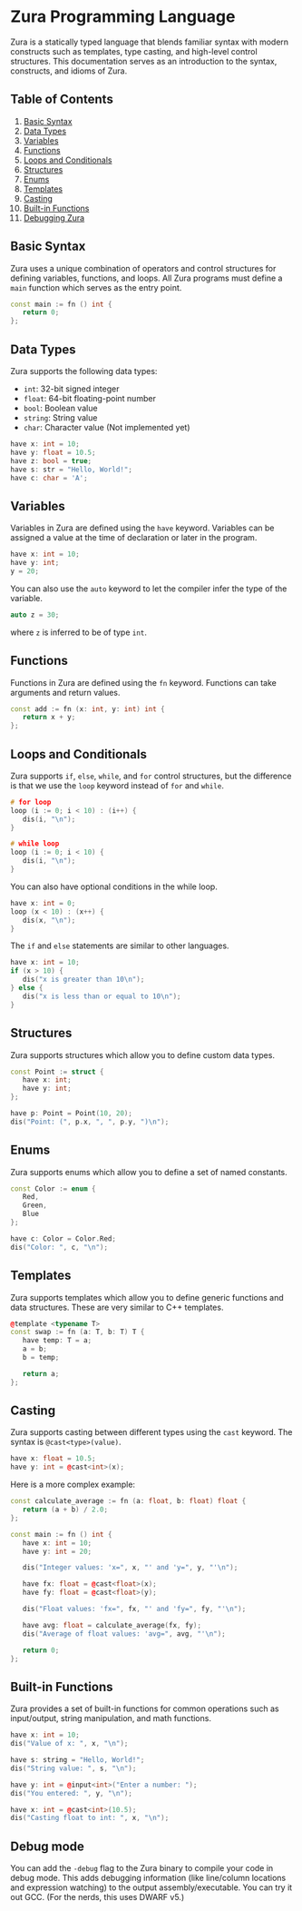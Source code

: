 # Zura Programming Language

Zura is a statically typed language that blends familiar syntax with modern constructs such as templates, type casting, and high-level control structures. This documentation serves as an introduction to the syntax, constructs, and idioms of Zura.

## Table of Contents

1. [Basic Syntax](#basic-syntax)
2. [Data Types](#data-types)
3. [Variables](#variables)
4. [Functions](#functions)
5. [Loops and Conditionals](#loops-and-conditionals)
6. [Structures](#structures)
7. [Enums](#enums)
8. [Templates](#templates)
9. [Casting](#casting)
10. [Built-in Functions](#built-in-functions)
11. [Debugging Zura](#debug-mode)
<!-- 12. [Pointers](#pointer) -->

## Basic Syntax

Zura uses a unique combination of operators and control structures for defining variables, functions, and loops. All Zura programs must define a `main` function which serves as the entry point.

```cpp
const main := fn () int {
   return 0;
};
```

## Data Types

Zura supports the following data types:

- `int`: 32-bit signed integer
- `float`: 64-bit floating-point number
- `bool`: Boolean value
- `string`: String value
- `char`: Character value (Not implemented yet)

```cpp
have x: int = 10;
have y: float = 10.5;
have z: bool = true;
have s: str = "Hello, World!";
have c: char = 'A';
```

## Variables

Variables in Zura are defined using the `have` keyword. Variables can be assigned a value at the time of declaration or later in the program.

```cpp
have x: int = 10;
have y: int;
y = 20;
```

You can also use the `auto` keyword to let the compiler infer the type of the variable.

```cpp
auto z = 30;
```

where `z` is inferred to be of type `int`.

## Functions

Functions in Zura are defined using the `fn` keyword. Functions can take arguments and return values.

```cpp
const add := fn (x: int, y: int) int {
   return x + y;
};
```

## Loops and Conditionals

Zura supports `if`, `else`, `while`, and `for` control structures, but the difference is that we use the `loop` keyword instead of `for` and `while`.

```cpp
# for loop
loop (i := 0; i < 10) : (i++) {
   dis(i, "\n");
}

# while loop
loop (i := 0; i < 10) {
   dis(i, "\n");
}
```

You can also have optional conditions in the while loop.

```cpp
have x: int = 0;
loop (x < 10) : (x++) {
   dis(x, "\n");
}
```

The `if` and `else` statements are similar to other languages.

```cpp
have x: int = 10;
if (x > 10) {
   dis("x is greater than 10\n");
} else {
   dis("x is less than or equal to 10\n");
}
```

## Structures

Zura supports structures which allow you to define custom data types.

```cpp
const Point := struct {
   have x: int;
   have y: int;
};

have p: Point = Point(10, 20);
dis("Point: (", p.x, ", ", p.y, ")\n");
```

## Enums

Zura supports enums which allow you to define a set of named constants.

```cpp
const Color := enum {
   Red,
   Green,
   Blue
};

have c: Color = Color.Red;
dis("Color: ", c, "\n");
```

## Templates

Zura supports templates which allow you to define generic functions and data structures.
These are very similar to C++ templates.

```cpp
@template <typename T>
const swap := fn (a: T, b: T) T {
   have temp: T = a;
   a = b;
   b = temp;

   return a;
};
```

## Casting

Zura supports casting between different types using the `cast` keyword.
The syntax is `@cast<type>(value)`.

```cpp
have x: float = 10.5;
have y: int = @cast<int>(x);
```

Here is a more complex example:

```cpp
const calculate_average := fn (a: float, b: float) float {
   return (a + b) / 2.0;
};

const main := fn () int { 
   have x: int = 10;
   have y: int = 20;

   dis("Integer values: 'x=", x, "' and 'y=", y, "'\n");

   have fx: float = @cast<float>(x);
   have fy: float = @cast<float>(y);

   dis("Float values: 'fx=", fx, "' and 'fy=", fy, "'\n");

   have avg: float = calculate_average(fx, fy);
   dis("Average of float values: 'avg=", avg, "'\n");

   return 0;
};
```

## Built-in Functions

Zura provides a set of built-in functions for common operations such as input/output, string manipulation, and math functions.

```cpp
have x: int = 10;
dis("Value of x: ", x, "\n");

have s: string = "Hello, World!";
dis("String value: ", s, "\n");

have y: int = @input<int>("Enter a number: ");
dis("You entered: ", y, "\n");

have x: int = @cast<int>(10.5);
dis("Casting float to int: ", x, "\n");
```

## Debug mode

You can add the `-debug` flag to the Zura binary to compile your code in debug mode. This adds debugging information (like line/column locations and expression watching) to the output assembly/executable. You can try it out GCC. (For the nerds, this uses DWARF v5.)
